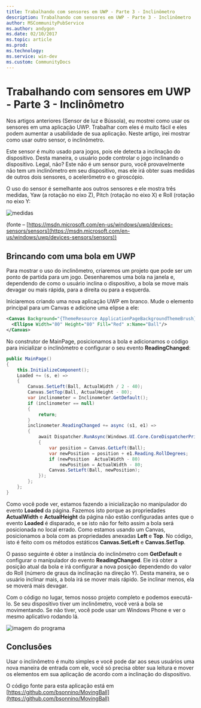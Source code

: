 ```yaml
---
title: Trabalhando com sensores em UWP - Parte 3 - Inclinômetro
description: Trabalhando com sensores em UWP - Parte 3 - Inclinômetro
author: MSCommunityPubService
ms.author: andygon
ms.date: 02/10/2017
ms.topic: article
ms.prod: 
ms.technology: 
ms.service: win-dev
ms.custom: CommunityDocs
---
```



# Trabalhando com sensores em UWP - Parte 3 - Inclinômetro #
Nos artigos anteriores (Sensor de luz e Bússola), eu mostrei como usar os sensores em uma aplicação UWP. Trabalhar com eles é muito fácil e eles podem aumentar a usabilidade de sua aplicação. Neste artigo, irei mostrar como usar outro sensor, o inclinômetro.

Este sensor é muito usado para jogos, pois ele detecta a inclinação do dispositivo. Desta maneira, o usuário pode controlar o jogo inclinando o dispositivo. Legal, não? Este não é um sensor puro, você provavelmente não tem um inclinômetro em seu dispositivo, mas ele irá obter suas medidas de outros dois sensores, o acelerômetro e o giroscópio.

O uso do sensor é semelhante aos outros sensores e ele mostra três medidas, Yaw (a rotação no eixo Z), Pitch (rotação no eixo X) e Roll (rotação no eixo Y:

![medidas](http://blogs.msmvps.com/bsonnino/files/2016/12/inclinometer.png)

(fonte – [https://msdn.microsoft.com/en-us/windows/uwp/devices-sensors/sensors](https://msdn.microsoft.com/en-us/windows/uwp/devices-sensors/sensors))

## Brincando com uma bola em UWP ##
Para mostrar o uso do inclinômetro, criaremos um projeto que pode ser um ponto de partida para um jogo. Desenharemos uma bola na janela e, dependendo de como o usuário inclina o dispositivo, a bola se move mais devagar ou mais rápida, para a direita ou para a esquerda.

Iniciaremos criando uma nova aplicação UWP em branco. Mude o elemento principal para um Canvas e adicione uma elipse a ele:

```xml
<Canvas Background="{ThemeResource ApplicationPageBackgroundThemeBrush}">
  <Ellipse Width="80" Height="80" Fill="Red" x:Name="Ball"/>
</Canvas>
```

No construtor de MainPage, posicionamos a bola e adicionamos o código para inicializar o inclinômetro e configurar o seu evento __ReadingChanged__:

```C#
public MainPage()
{
    this.InitializeComponent();
    Loaded += (s, e) =>
    {
        Canvas.SetLeft(Ball, ActualWidth / 2 - 40);
        Canvas.SetTop(Ball, ActualHeight - 80);
        var inclinometer = Inclinometer.GetDefault();
        if (inclinometer == null)
        {
            return;
        }
        inclinometer.ReadingChanged += async (s1, e1) =>
        {
            await Dispatcher.RunAsync(Windows.UI.Core.CoreDispatcherPriority.Normal, () =>
            {
                var position = Canvas.GetLeft(Ball);
                var newPosition = position + e1.Reading.RollDegrees;
                if (newPosition  ActualWidth - 80)
                    newPosition = ActualWidth - 80;
                Canvas.SetLeft(Ball, newPosition);
            });
        };
    };
}
```

Como você pode ver, estamos fazendo a inicialização no manipulador do evento __Loaded__ da página. Fazemos isto porque as propriedades __ActualWidth__ e __ActualHeight__ da página não estão configuradas antes que o evento __Loaded__ é disparado, e se isto não for feito assim  a bola será posicionada no local errado. Como estamos usando um Canvas, posicionamos a bola com as propriedades anexadas __Left__ e __Top__. No código, isto é feito com os métodos estáticos __Canvas.SetLeft__ e __Canvas.SetTop__.

O passo seguinte é obter a instância do inclinômetro com __GetDefault__ e configurar o manipulador do evento __ReadingChanged__. Ele irá obter a posição atual da bola e irá configurar a nova posição dependendo do valor do Roll (número de graus da inclinação na direção Y). Desta maneira, se o usuário inclinar mais, a bola irá se mover mais rápido. Se inclinar menos, ela se moverá mais devagar.

Com o código no lugar, temos nosso projeto completo e podemos executá-lo. Se seu dispositivo tiver um inclinômetro, você verá a bola se movimentando. Se não tiver, você pode usar um Windows Phone e ver o mesmo aplicativo rodando lá.

![imagem do programa](http://blogs.msmvps.com/bsonnino/files/2016/12/image_thumb-5.png)

## Conclusões ##
Usar o inclinômetro é muito simples e você pode dar aos seus usuários uma nova maneira de entrada com ele, você só precisa obter sua leitura e mover os elementos em sua aplicação de acordo com a inclinação do dispositivo.

O código fonte para esta aplicação está em [https://github.com/bsonnino/MovingBall](https://github.com/bsonnino/MovingBall)
